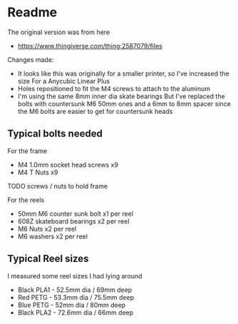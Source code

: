 # Readme

The original version was from here

  * https://www.thingiverse.com/thing:2587079/files

Changes made:

  * It looks like this was originally for a smaller printer, so I've increased the size
    For a Anycubic Linear Plus
  * Holes repositioned to fit the M4 screws to attach to the aluminum
  * I'm using the same 8mm inner dia skate bearings
    But I've replaced the bolts with countersunk M6 50mm ones and a 6mm to 8mm spacer
    since the M6 bolts are easier to get for countersunk heads

## Typical bolts needed

For the frame

  * M4 1.0mm socket head screws x9
  * M4 T Nuts x9
  
TODO screws / nuts to hold frame

For the reels

  * 50mm M6 counter sunk bolt x1 per reel
  * 608Z skateboard bearings x2 per reel
  * M6 Nuts x2 per reel
  * M6 washers x2 per reel

## Typical Reel sizes

I measured some reel sizes I had lying around

  * Black PLA1 - 52.5mm dia / 69mm deep
  * Red PETG - 53.3mm dia / 75.5mm deep
  * Blue PETG - 52mm dia / 80mm deep
  * Black PLA2 - 72.6mm dia / 66mm deep
